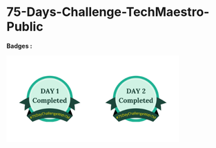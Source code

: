 # 75-Days-Challenge-TechMaestro-Public

<strong>Badges :</strong>

<a href="url"><img src="https://github.com/techandhack/images/blob/main/20220323_113132_0000.png" align="left" height="200" width="200" ></a>

<a href="url"><img src="https://github.com/techandhack/images/blob/main/20220323_195524_0000.png" align="left" height="200" width="200" ></a>


